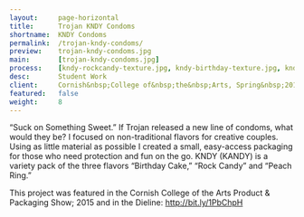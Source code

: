 ```yaml
---
layout:     page-horizontal
title:      Trojan KNDY Condoms
shortname:  KNDY Condoms
permalink:  /trojan-kndy-condoms/
preview:    trojan-kndy-condoms.jpg
main:       [trojan-kndy-condoms.jpg]
process:    [kndy-rockcandy-texture.jpg, kndy-birthday-texture.jpg, kndy-peachrings-texture.jpg]
desc:       Student Work
client:     Cornish&nbsp;College of&nbsp;the&nbsp;Arts, Spring&nbsp;2015
featured:   false
weight:     8
---
```


“Suck on Something Sweet.” If Trojan released a new line of condoms, what would they be? I focused on non-traditional flavors for creative couples. Using as little material as possible I created a small, easy-access packaging for those who need protection and fun on the go. KNDY (KANDY) is a variety pack of the three flavors “Birthday Cake,” “Rock Candy” and “Peach Ring.”

This project was featured in the Cornish College of the Arts Product & Packaging Show; 2015 and in the Dieline:  http://bit.ly/1PbChpH
